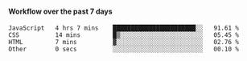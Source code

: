#### Workflow over the past 7 days

<!--START_SECTION:waka-->

```text
JavaScript   4 hrs 7 mins    ███████████████████████░░   91.61 %
CSS          14 mins         █▒░░░░░░░░░░░░░░░░░░░░░░░   05.45 %
HTML         7 mins          ▓░░░░░░░░░░░░░░░░░░░░░░░░   02.76 %
Other        0 secs          ░░░░░░░░░░░░░░░░░░░░░░░░░   00.10 %
```

<!--END_SECTION:waka-->
